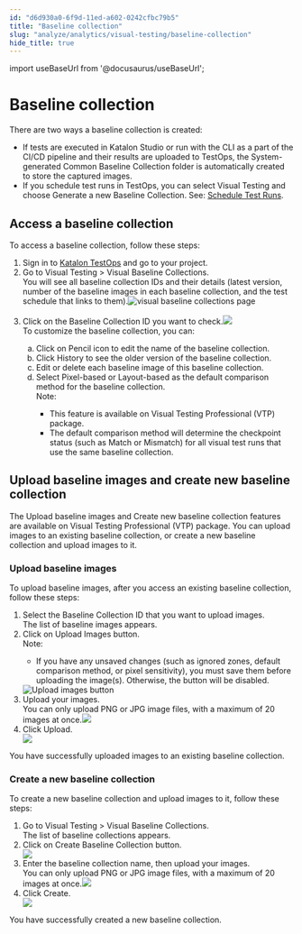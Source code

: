 ```yaml
---
id: "d6d930a0-6f9d-11ed-a602-0242cfbc79b5"
title: "Baseline collection"
slug: "analyze/analytics/visual-testing/baseline-collection"
hide_title: true
---
```

import useBaseUrl from '@docusaurus/useBaseUrl';


# <a id="concept-9697" class="anchor_top_offset"/><a id="ariaid-title1" class="anchor_top_offset"/>Baseline collection

<div xmlns="http://www.w3.org/1999/xhtml" className="p">There are two ways a baseline collection is created: <ul className="ul"><li className="li">If tests are executed in Katalon Studio or run with the CLI as a part of the CI/CD pipeline and their results are uploaded to TestOps, the <span className="ph uicontrol">System-generated Common Baseline Collection</span> folder is automatically created to store the captured images.</li><li className="li">If you schedule test runs in TestOps, you can select <span className="ph uicontrol">Visual Testing</span> and choose <span className="ph uicontrol">Generate a new Baseline Collection</span>. See: <a className="xref" href="/execute/schedule-test-execution/schedule-test-runs-in-testops#id_1">Schedule Test Runs</a>.</li></ul></div>

## <a id="task-1603" class="anchor_top_offset"/>Access a baseline collection

<section xmlns="http://www.w3.org/1999/xhtml" className="section context"><p className="p">To access a baseline collection, follow these steps:</p></section> 
<ol xmlns="http://www.w3.org/1999/xhtml" className="ol steps"><li className="li step stepexpand"><span className="ph cmd">Sign in to <a className="xref j-external-link" href="https://testops.katalon.io" target="_blank">Katalon TestOps</a> and go to your project. </span></li><li className="li step stepexpand"><span className="ph cmd">Go to <span className="ph uicontrol">Visual Testing</span> &gt; <span className="ph uicontrol">Visual Baseline Collections</span>.</span><div className="itemgroup stepresult">You will see all baseline collection IDs and their details (latest version, number of the baseline images in each baseline collection, and the test schedule that links to them).<img className="image" src={useBaseUrl("https://github.com/katalon-studio/docs-images/raw/master/katalon-analytics/docs/testops-revamp-july-visual-testing/kt-visual-baseline-collection-page-ui-jun22.png")} width={850} alt="visual baseline collections page" /><br /><br /></div></li><li className="li step stepexpand anchor_top_offset" id="task-1603__step-924"><span className="ph cmd">Click on the <span className="ph uicontrol">Baseline Collection ID</span> you want to check.<img className="image" width={850} src={useBaseUrl("/d6c7f290-6f9d-11ed-a602-0242cfbc79b5.png")} /></span><div className="itemgroup stepresult">To customize the baseline collection, you can:<ol className="ol" type="a"><li className="li">Click on  <span className="ph uicontrol">Pencil</span> icon to edit the name of the baseline collection.</li><li className="li">Click <span className="ph uicontrol">History</span> to see the older version of the baseline collection.</li><li className="li">Edit or delete each baseline image of this baseline collection.</li><li className="li">Select Pixel-based or Layout-based  as the default comparison method for  the baseline collection.  <div className="note note note_note"><span className="note__title">Note:</span> <ul className="ul"><li className="li">This feature is available on <span className="ph">Visual Testing Professional (VTP)</span> package.</li><li className="li">The default comparison method will determine the checkpoint status (such as <span className="ph uicontrol">Match</span> or <span className="ph uicontrol">Mismatch</span>) for all visual test runs that use the same baseline collection.</li></ul></div></li></ol></div></li></ol> 

## <a id="concept-801" class="anchor_top_offset"/>Upload baseline images and create new baseline collection

<p xmlns="http://www.w3.org/1999/xhtml" className="p">The <span className="ph uicontrol">Upload baseline images</span> and <span className="ph uicontrol">Create new baseline collection</span> features are available on <span className="ph">Visual Testing Professional (VTP)</span> package. You can upload images to an existing baseline collection, or create a new baseline collection and upload images to it.</p> 

### <a id="task-9029" class="anchor_top_offset"/>Upload baseline  images

<section xmlns="http://www.w3.org/1999/xhtml" className="section context">To upload baseline images, after you access an existing baseline collection,  follow these steps:</section> 
<ol xmlns="http://www.w3.org/1999/xhtml" className="ol steps"><li className="li step stepexpand"><span className="ph cmd">Select the <span className="ph uicontrol">Baseline Collection ID</span> that you want to upload images.</span><div className="itemgroup stepresult">The list of baseline images appears.</div></li><li className="li step stepexpand"><span className="ph cmd">Click on <span className="ph uicontrol">Upload Images</span> button.</span><div className="itemgroup stepresult"><div className="note note note_note"><span className="note__title">Note:</span> <ul className="ul"><li className="li">If you have any unsaved changes (such as ignored zones, default comparison method, or pixel sensitivity), you must save them before uploading the image(s). Otherwise, the button will be disabled.</li></ul></div><img className="image" width={850} src={useBaseUrl("/d6516300-6f9d-11ed-a602-0242cfbc79b5.png")} alt="Upload images button" /></div></li><li className="li step stepexpand"><span className="ph cmd">Upload your images.</span><div className="itemgroup stepresult">You can only  upload   PNG or JPG image files, with a maximum of 20 images at once.<img className="image" width={850} src={useBaseUrl("/d6ae7720-6f9d-11ed-a602-0242cfbc79b5.png")} /></div></li><li className="li step stepexpand"><span className="ph cmd">Click <span className="ph uicontrol">Upload</span>.</span><div className="itemgroup stepresult"><img className="image" width={850} src={useBaseUrl("/d6c44910-6f9d-11ed-a602-0242cfbc79b5.png")} /></div></li></ol> 
<section xmlns="http://www.w3.org/1999/xhtml" className="section result">You have successfully uploaded images to an existing baseline collection.</section> 

### <a id="task-792" class="anchor_top_offset"/>Create a new  baseline collection

<section xmlns="http://www.w3.org/1999/xhtml" className="section context">To create a new baseline collection and upload images to it, follow these steps:</section> 
<ol xmlns="http://www.w3.org/1999/xhtml" className="ol steps"><li className="li step stepexpand"><span className="ph cmd">Go to <span className="ph uicontrol">Visual Testing</span> &gt; <span className="ph uicontrol">Visual Baseline Collections</span>.</span><div className="itemgroup stepresult">The list of baseline collections appears.</div></li><li className="li step stepexpand"><span className="ph cmd">Click on <span className="ph uicontrol">Create Baseline Collection</span> button.</span><div className="itemgroup stepresult"><img className="image" width={850} src={useBaseUrl("/d6b5ca20-6f9d-11ed-a602-0242cfbc79b5.png")} /></div></li><li className="li step stepexpand"><span className="ph cmd">Enter the baseline collection name, then upload your images.</span><div className="itemgroup stepresult">You can only  upload   PNG or JPG image files, with a maximum of 20 images at once.<img className="image" width={850} src={useBaseUrl("/d68bfb00-6f9d-11ed-a602-0242cfbc79b5.png")} /></div></li><li className="li step stepexpand"><span className="ph cmd">Click <span className="ph uicontrol">Create</span>.</span><div className="itemgroup stepresult"><img className="image" width={850} src={useBaseUrl("/d6b247b0-6f9d-11ed-a602-0242cfbc79b5.png")} /></div></li></ol> 
<section xmlns="http://www.w3.org/1999/xhtml" className="section result">You have successfully created a new baseline collection.</section> 
